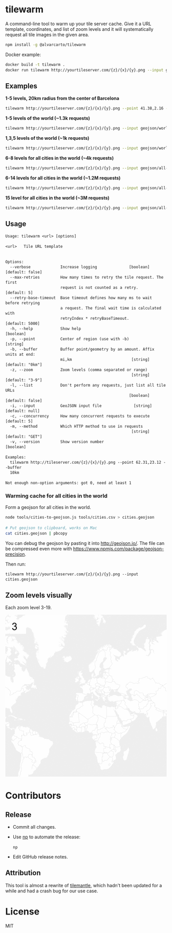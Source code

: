 # tilewarm

A command-line tool to warm up your tile server cache. Give it a URL template, coordinates, and list of zoom levels and it will systematically request all tile images in the given area.

```bash
npm install -g @alvarcarto/tilewarm
```

Docker example:
```bash
docker build -t tilewarm .
docker run tilewarm http://yourtileserver.com/{z}/{x}/{y}.png --input geojson/world.geojson --zoom 1-5
```

## Examples

**1-5 levels, 20km radius from the center of Barcelona**

```bash
tilewarm http://yourtileserver.com/{z}/{x}/{y}.png --point 41.38,2.16 --buffer 20km --zoom 1-5
```

**1-5 levels of the world (~1.3k requests)**

```bash
tilewarm http://yourtileserver.com/{z}/{x}/{y}.png --input geojson/world.geojson --zoom 1-5
```

**1,3,5 levels of the world (~1k requests)**

```bash
tilewarm http://yourtileserver.com/{z}/{x}/{y}.png --input geojson/world.geojson --zoom 1,3,5
```

**6-8 levels for all cities in the world (~4k requests)**

```bash
tilewarm http://yourtileserver.com/{z}/{x}/{y}.png --input geojson/all-cities.geojson --zoom 6-8
```

**6-14 levels for all cities in the world (~1.2M requests)**

```bash
tilewarm http://yourtileserver.com/{z}/{x}/{y}.png --input geojson/all-cities.geojson --zoom 6-14
```

**15 level for all cities in the world (~3M requests)**

```bash
tilewarm http://yourtileserver.com/{z}/{x}/{y}.png --input geojson/all-cities.geojson --zoom 15
```


## Usage

```
Usage: tilewarm <url> [options]

<url>   Tile URL template


Options:
  --verbose             Increase logging              [boolean] [default: false]
  --max-retries         How many times to retry the tile request. The first
                        request is not counted as a retry.          [default: 5]
  --retry-base-timeout  Base timeout defines how many ms to wait before retrying
                        a request. The final wait time is calculated with
                        retryIndex * retryBaseTimeout.           [default: 5000]
  -h, --help            Show help                                      [boolean]
  -p, --point           Center of region (use with -b)                  [string]
  -b, --buffer          Buffer point/geometry by an amount. Affix units at end:
                        mi,km                          [string] [default: "0km"]
  -z, --zoom            Zoom levels (comma separated or range)
                                                       [string] [default: "3-9"]
  -l, --list            Don't perform any requests, just list all tile URLs
                                                      [boolean] [default: false]
  -i, --input           GeoJSON input file              [string] [default: null]
  -c, --concurrency     How many concurrent requests to execute     [default: 5]
  -m, --method          Which HTTP method to use in requests
                                                       [string] [default: "GET"]
  -v, --version         Show version number                            [boolean]

Examples:
  tilewarm http://tileserver.com/{z}/{x}/{y}.png --point 62.31,23.12 --buffer
  10km

Not enough non-option arguments: got 0, need at least 1
```

### Warming cache for all cities in the world

Form a geojson for all cities in the world.

```bash
node tools/cities-to-geojson.js tools/cities.csv > cities.geojson

# Put geojson to clipboard, works on Mac
cat cities.geojson | pbcopy
```

You can debug the geojson by pasting it into http://geojson.io/. The file can
be compressed even more with https://www.npmjs.com/package/geojson-precision.


Then run:

```
tilewarm http://yourtileserver.com/{z}/{x}/{y}.png --input cities.geojson
```


## Zoom levels visually

Each zoom level 3-19.

![](docs/zoomlevels.gif)


# Contributors


## Release

* Commit all changes.
* Use [np](https://github.com/sindresorhus/npm) to automate the release:

    `np`

* Edit GitHub release notes.


## Attribution

This tool is almost a rewrite of [tilemantle](https://github.com/naturalatlas/tilemantle), which hadn't been updated for a while and had a crash bug for our
use case.


# License

MIT
